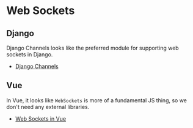 # Web Sockets

## Django

Django Channels looks like the preferred module for supporting web sockets in
Django.

- [Django Channels](https://realpython.com/getting-started-with-django-channels/)

## Vue

In Vue, it looks like `WebSockets` is more of a fundamental JS thing, so we
don't need any external libraries.

- [Web Sockets in Vue](https://masteringjs.io/tutorials/vue/vue-websocket)
